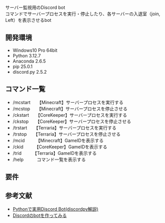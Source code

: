 サーバー監視用のDiscord bot  
コマンドでサーバープロセスを実行・停止したり、各サーバーの入退室（join, Left）を表示させるbot
<br>

## 開発環境
- Windows10 Pro 64bit
- Python 3.12.7
- Anaconda 2.6.5
- pip 25.0.1
- discord.py 2.5.2

## コマンド一覧
- /mcstart　　【Minecraft】サーバープロセスを実行する
- /mcstop　　【Minecraft】サーバープロセスを停止させる
- /ckstart　　【CoreKeeper】サーバープロセスを実行する
- /ckstop　　【CoreKeeper】サーバープロセスを停止させる
- /trstart　　【Terraria】サーバープロセスを実行する
- /trstop　　【Terraria】サーバープロセスを停止させる
- /mcid　　　【Minecraft】GameIDを表示する
- /ckid　　　【CoreKeeper】GameIDを表示する
- /trid　　　【Terraria】GameIDを表示する
- /help　　　コマンド一覧を表示する

## 要件


## 参考文献
- [Pythonで実用Discord Bot(discordpy解説)](https://qiita.com/1ntegrale9/items/9d570ef8175cf178468f)
- [Discordのbotを作ってみる](https://qiita.com/Gomatamago_/items/e38f50d764cfc2dc20b6)
